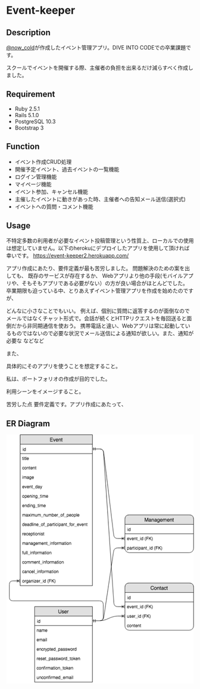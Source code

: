 Event-keeper
========

## Description
[@now_cold](https://twitter.com/now_cold?lang=ja)が作成したイベント管理アプリ。DIVE INTO CODEでの卒業課題です。
 
 スクールでイベントを開催する際、主催者の負担を出来るだけ減らすべく作成しました。

## Requirement
- Ruby 2.5.1
- Rails 5.1.0
- PostgreSQL 10.3
- Bootstrap 3

## Function
- イベント作成CRUD処理
- 開催予定イベント、過去イベントの一覧機能
- ログイン管理機能
- マイページ機能
- イベント参加、キャンセル機能
- 主催したイベントに動きがあった時、主催者への告知メール送信(選択式)
- イベントへの質問・コメント機能

## Usage
不特定多数の利用者が必要なイベント投稿管理という性質上、ローカルでの使用は想定していません。以下のherokuにデプロイしたアプリを使用して頂ければ幸いです。
https://event-keeper2.herokuapp.com/

アプリ作成にあたり、要件定義が最も苦労しました。
問題解決のための案を出しても、
既存のサービスが存在するか、
Webアプリより他の手段(モバイルアプリや、そもそもアプリである必要がない）の方が良い場合がほとんどでした。
卒業期限も迫っている中、とりあえずイベント管理アプリを作成を始めたのですが、

どんなに小さなことでもいい。
例えば、個別に質問に返答するのが面倒なのでメールではなくチャット形式で。会話が続くとHTTPリクエストを毎回送ると面倒だから非同期通信を使おう。
携帯電話と違い、Webアプリは常に起動しているものではないので必要な状況でメール送信による通知が欲しい。また、通知が必要な
などなど

また、


具体的にそのアプリを使うことを想定すること。

私は、ポートフォリオの作成が目的でした。

利用シーンをイメージすること。


苦労した点
要件定義です。アプリ作成にあたって、

## ER Diagram
![event-keeper-er-diagram](https://github.com/KazuhiroObama/image/blob/master/images/%E5%8D%92%E6%A5%AD%E6%A1%88%E4%BB%B6ER%E5%9B%B3.png)
